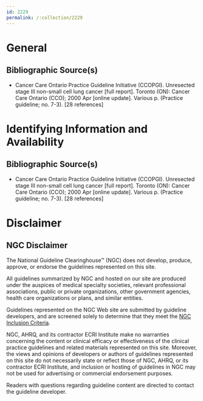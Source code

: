 ```yaml
---
id: 2229
permalink: /:collection/2229
---
```


# General

## Bibliographic Source(s)

- Cancer Care Ontario Practice Guideline Initiative (CCOPGI). Unresected stage III non-small cell lung cancer [full report]. Toronto (ON): Cancer Care Ontario (CCO); 2000 Apr [online update]. Various p. (Practice guideline; no. 7-3). [28 references]

# Identifying Information and Availability

## Bibliographic Source(s)

- Cancer Care Ontario Practice Guideline Initiative (CCOPGI). Unresected stage III non-small cell lung cancer [full report]. Toronto (ON): Cancer Care Ontario (CCO); 2000 Apr [online update]. Various p. (Practice guideline; no. 7-3). [28 references]

# Disclaimer

## NGC Disclaimer

The National Guideline Clearinghouse™ (NGC) does not develop, produce, approve, or endorse the guidelines represented on this site.

All guidelines summarized by NGC and hosted on our site are produced under the auspices of medical specialty societies, relevant professional associations, public or private organizations, other government agencies, health care organizations or plans, and similar entities.

Guidelines represented on the NGC Web site are submitted by guideline developers, and are screened solely to determine that they meet the [NGC Inclusion Criteria](/help-and-about/summaries/inclusion-criteria).

NGC, AHRQ, and its contractor ECRI Institute make no warranties concerning the content or clinical efficacy or effectiveness of the clinical practice guidelines and related materials represented on this site. Moreover, the views and opinions of developers or authors of guidelines represented on this site do not necessarily state or reflect those of NGC, AHRQ, or its contractor ECRI Institute, and inclusion or hosting of guidelines in NGC may not be used for advertising or commercial endorsement purposes.

Readers with questions regarding guideline content are directed to contact the guideline developer.

